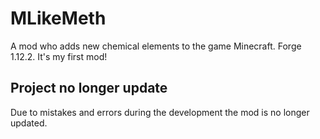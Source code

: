 # MLikeMeth
A mod who adds new chemical elements to the game Minecraft. Forge 1.12.2.
It's my first mod!
## Project no longer update
Due to mistakes and errors during the development the mod is no longer updated.
